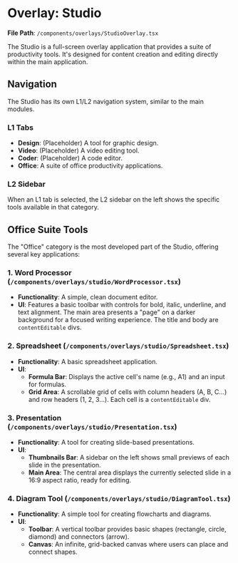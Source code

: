 # Overlay: Studio

**File Path**: `/components/overlays/StudioOverlay.tsx`

The Studio is a full-screen overlay application that provides a suite of productivity tools. It's designed for content creation and editing directly within the main application.

## Navigation
The Studio has its own L1/L2 navigation system, similar to the main modules.

### L1 Tabs
-   **Design**: (Placeholder) A tool for graphic design.
-   **Video**: (Placeholder) A video editing tool.
-   **Coder**: (Placeholder) A code editor.
-   **Office**: A suite of office productivity applications.

### L2 Sidebar
When an L1 tab is selected, the L2 sidebar on the left shows the specific tools available in that category.

## Office Suite Tools

The "Office" category is the most developed part of the Studio, offering several key applications:

### 1. Word Processor (`/components/overlays/studio/WordProcessor.tsx`)
-   **Functionality**: A simple, clean document editor.
-   **UI**: Features a basic toolbar with controls for bold, italic, underline, and text alignment. The main area presents a "page" on a darker background for a focused writing experience. The title and body are `contentEditable` divs.

### 2. Spreadsheet (`/components/overlays/studio/Spreadsheet.tsx`)
-   **Functionality**: A basic spreadsheet application.
-   **UI**:
    -   **Formula Bar**: Displays the active cell's name (e.g., A1) and an input for formulas.
    -   **Grid Area**: A scrollable grid of cells with column headers (A, B, C...) and row headers (1, 2, 3...). Each cell is a `contentEditable` div.

### 3. Presentation (`/components/overlays/studio/Presentation.tsx`)
-   **Functionality**: A tool for creating slide-based presentations.
-   **UI**:
    -   **Thumbnails Bar**: A sidebar on the left shows small previews of each slide in the presentation.
    -   **Main Area**: The central area displays the currently selected slide in a 16:9 aspect ratio, ready for editing.

### 4. Diagram Tool (`/components/overlays/studio/DiagramTool.tsx`)
-   **Functionality**: A simple tool for creating flowcharts and diagrams.
-   **UI**:
    -   **Toolbar**: A vertical toolbar provides basic shapes (rectangle, circle, diamond) and connectors (arrow).
    -   **Canvas**: An infinite, grid-backed canvas where users can place and connect shapes.
